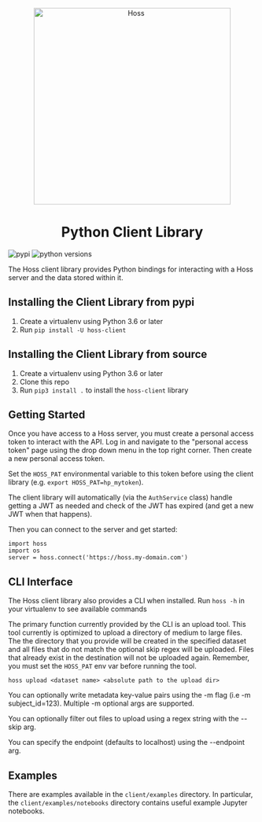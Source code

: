 
<p align="center">
    <img alt="Hoss" src="logo.svg" width="400" />
</p>

<h1 align="center">
  Python Client Library
</h1>


![pypi](https://img.shields.io/pypi/v/hoss-client)
![python versions](https://img.shields.io/pypi/pyversions/hoss-client?label=python)

The Hoss client library provides Python bindings for interacting with a Hoss server and the data stored within it.

## Installing the Client Library from pypi
1. Create a virtualenv using Python 3.6 or later
2. Run `pip install -U hoss-client`

## Installing the Client Library from source
1. Create a virtualenv using Python 3.6 or later
2. Clone this repo
3. Run `pip3 install .` to install the `hoss-client` library

## Getting Started
Once you have access to a Hoss server, you must create a personal access token to interact with the API. 
Log in and navigate to the "personal access token" page using the drop down menu in the top
right corner. Then create a new personal access token.

Set the `HOSS_PAT` environmental variable to this token before using the client library (e.g. `export HOSS_PAT=hp_mytoken`).

The client library will automatically (via the `AuthService` class) handle getting a JWT as needed and check of the JWT has expired (and get a new JWT when that happens).

Then you can connect to the server and get started:

```
import hoss
import os
server = hoss.connect('https://hoss.my-domain.com')
```

## CLI Interface
The Hoss client library also provides a CLI when installed. Run `hoss -h` in your virtualenv to see available commands

The primary function currently provided by the CLI is an upload tool. This tool currently is optimized to upload a directory of medium to large files.
The the directory that you provide will be created in the specified dataset and all files that do not match the optional skip regex will be uploaded.
Files that already exist in the destination will not be uploaded again. Remember, you must set the `HOSS_PAT` env var before running the tool.

```
hoss upload <dataset name> <absolute path to the upload dir>
```

You can optionally write metadata key-value pairs using the -m flag (i.e -m subject_id=123). Multiple -m optional args are supported.

You can optionally filter out files to upload using a regex string with the --skip arg.

You can specify the endpoint (defaults to localhost) using the --endpoint arg.

## Examples
There are examples available in the `client/examples` directory. In particular, the `client/examples/notebooks` directory contains useful example Jupyter notebooks.